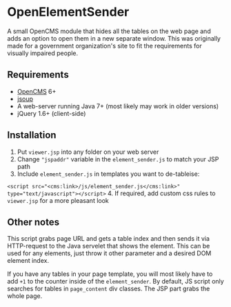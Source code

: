 # OpenElementSender
A small OpenCMS module that hides all the tables on the web page and adds an option to open them in a new separate window. This was originally made for a government organization's site to fit the requirements for visually impaired people.

Requirements
------------

- [OpenCMS](http://www.opencms.org/) 6+
- [jsoup](https://github.com/jhy/jsoup)
- A web-server running Java 7+ (most likely may work  in older versions)
- jQuery 1.6+ (client-side)

Installation
------------

1. Put `viewer.jsp` into any folder on your web server
2. Change `"jspaddr"` variable in the `element_sender.js` to match your JSP path
3. Include `element_sender.js` in templates you want to de-tableise:

 `<script src="<cms:link>/js/element_sender.js</cms:link>" type="text/javascript"></script>`
4. If required, add custom css rules to `viewer.jsp` for a more pleasant look


Other notes
-----------

This script grabs page URL and gets a table index and then sends it via HTTP-request to the Java servelet that shows the element.
This can be used for any elements, just throw it other parameter and a desired DOM element index.

If you have any tables in your page template, you will most likely have to add `+1` to the counter inside of the `element_sender`. By default, JS script only searches for tables in `page_content` div classes. The JSP part grabs the whole page.
